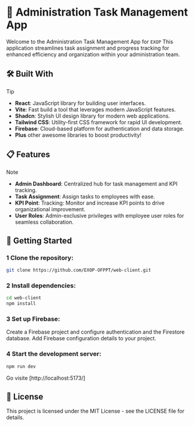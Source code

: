 # 🚀 Administration Task Management App
Welcome to the Administration Task Management App for `EXOP` This application streamlines task assignment and progress tracking for enhanced efficiency and organization within your administration team.

## 🛠️ Built With
> [!TIP]
> - **React**: JavaScript library for building user interfaces.
> - **Vite**: Fast build a tool that leverages modern JavaScript features.
> - **Shadcn**: Stylish UI design library for modern web applications.
> - **Tailwind CSS**: Utility-first CSS framework for rapid UI development.
> - **Firebase**: Cloud-based platform for authentication and data storage.
> - **Plus** other awesome libraries to boost productivity!


## 📋 Features
> [!NOTE]
> - **Admin Dashboard**: Centralized hub for task management and KPI tracking.
> - **Task Assignment**: Assign tasks to employees with ease.
> - **KPI Point**: Tracking: Monitor and increase KPI points to drive organizational improvement.
> - **User Roles**: Admin-exclusive privileges with employee user roles for seamless collaboration.



## 🚀 Getting Started

### 1 Clone the repository:
```bash 
git clone https://github.com/EXOP-OFPPT/web-client.git
```

### 2 Install dependencies:
```bash
cd web-client
npm install
```

### 3 Set up Firebase:
Create a Firebase project and configure authentication and the Firestore database.
Add Firebase configuration details to your project.

### 4 Start the development server:
```bash
npm run dev
```
Go visite [http://localhost:5173/]


## 📝 License
This project is licensed under the MIT License - see the LICENSE file for details.

